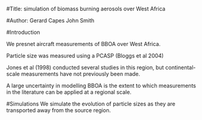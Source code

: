 #Title: simulation of biomass burning aerosols over West Africa

#Author: 
Gerard Capes
John Smith

#Introduction

We presnet aircraft measurements of BBOA over West Africa.

Particle size was measured using a PCASP (Bloggs et al 2004)

Jones et al (1998) conducted several studies in this region,
but continental-scale measurements have not previously been made.

A large uncertainty in modelling BBOA is the extent to which
measurements in the literature can be applied at a regional scale.

 #Simulations
We simulate the evolution of particle sizes as they are transported
away from the source region.